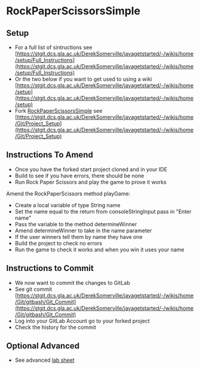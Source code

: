 # RockPaperScissorsSimple

## Setup

* For a full list of sintructions see [https://stgit.dcs.gla.ac.uk/DerekSomerville/javagetstarted/-/wikis/home/setup/Full_Instructions](https://stgit.dcs.gla.ac.uk/DerekSomerville/javagetstarted/-/wikis/home/setup/Full_Instructions)
* Or the two below if you want to get used to using a wiki [https://stgit.dcs.gla.ac.uk/DerekSomerville/javagetstarted/-/wikis/home/setup](https://stgit.dcs.gla.ac.uk/DerekSomerville/javagetstarted/-/wikis/home/setup)
* Fork [RockPaperScissorsSimple](https://stgit.dcs.gla.ac.uk/DerekSomerville/rockpaperscissorssimple) see [https://stgit.dcs.gla.ac.uk/DerekSomerville/javagetstarted/-/wikis/home/Git/Project_Setup](https://stgit.dcs.gla.ac.uk/DerekSomerville/javagetstarted/-/wikis/home/Git/Project_Setup)


## Instructions To Amend

* Once you have the forked start project cloned and in your IDE
* Build to see if you have errors, there should be none
* Run Rock Paper Scissors and play the game to prove it works

Amend the RockPaperScissors method playGame:
* Create a local variable of type String name
* Set the name equal to the return from consoleStringInput pass in "Enter name"
* Pass the variable to the method determineWinner
* Amend determineWinner to take in the name parameter
* If the user winners tell them by name they have one
* Build the project to check no errors
* Run the game to check it works and when you win it uses your name

## Instructions to Commit

* We now want to commit the changes to GitLab
* See git commit [https://stgit.dcs.gla.ac.uk/DerekSomerville/javagetstarted/-/wikis/home/Git/gitbash/Git_Commit](https://stgit.dcs.gla.ac.uk/DerekSomerville/javagetstarted/-/wikis/home/Git/gitbash/Git_Commit)
* Log into your GitLab Account go to your forked project
* Check the history for the commit

## Optional Advanced
* See advanced [lab sheet](https://stgit.dcs.gla.ac.uk/DerekSomerville/RockPaperScissorsMutiple/-/blob/main/README.md)
